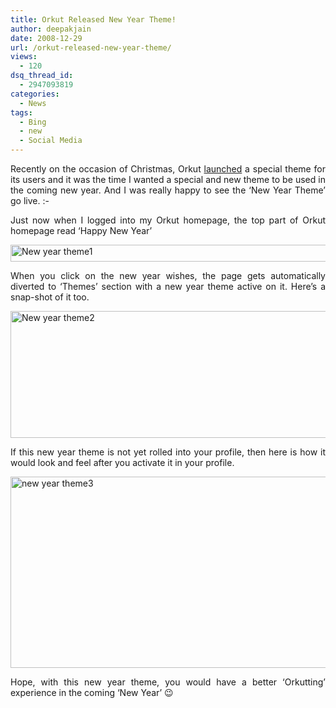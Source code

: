 ```yaml
---
title: Orkut Released New Year Theme!
author: deepakjain
date: 2008-12-29
url: /orkut-released-new-year-theme/
views:
  - 120
dsq_thread_id:
  - 2947093819
categories:
  - News
tags:
  - Bing
  - new
  - Social Media
---
```

<p align="justify">
  Recently on the occasion of Christmas, Orkut <a href="http://devilsworkshop.org/orkuts-christmas-special-theme/">launched</a> a special theme for its users and it was the time I wanted a special and new theme to be used in the coming new year. And I was really happy to see the ‘New Year Theme’ go live. <img src="http://devilsworkshop.org/wp-includes/images/smilies/simple-smile.png" alt=":-)" class="wp-smiley" style="height: 1em; max-height: 1em;" />
</p>

<p align="justify">
  Just now when I logged into my Orkut homepage, the top part of Orkut homepage read ‘Happy New Year’
</p>

<p align="justify">
  <img class="wp-image-51194" style="border-right: 0px;border-top: 0px;float: none;margin-left: auto;border-left: 0px;margin-right: auto;border-bottom: 0px" height="27" alt="New year theme1" src="http://cdn.devilsworkshop.org/files/2008/12/newyeartheme1.png" width="567" border="0" />
</p>

<p align="justify">
  When you click on the new year wishes, the page gets automatically diverted to ‘Themes’ section with a new year theme active on it. Here’s a snap-shot of it too.
</p>

<p align="justify">
  <img style="border-right: 0px;border-top: 0px;float: none;margin-left: auto;border-left: 0px;margin-right: auto;border-bottom: 0px" height="203" alt="New year theme2" src="http://cdn.devilsworkshop.org/files/2008/12/newyeartheme2.png" width="551" border="0" />
</p>

<p align="justify">
  If this new year theme is not yet rolled into your profile, then here is how it would look and feel after you activate it in your profile.
</p>

<p align="justify">
  <a href="http://cdn.devilsworkshop.org/files/2008/12/newyeartheme3.png"><img style="border-right: 0px;border-top: 0px;float: none;margin-left: auto;border-left: 0px;margin-right: auto;border-bottom: 0px" height="306" alt="new year theme3" src="http://cdn.devilsworkshop.org/files/2008/12/newyeartheme3-thumb.png" width="545" border="0" /></a>
</p>

<p align="justify">
  Hope, with this new year theme, you would have a better ‘Orkutting’ experience in the coming ‘New Year’ 😉
</p>
